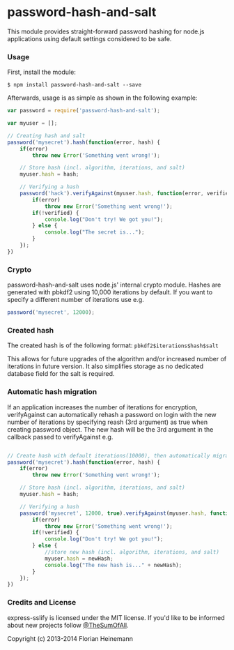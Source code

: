 password-hash-and-salt
======================

This module provides straight-forward password hashing for node.js applications using default settings considered to be safe.

### Usage

First, install the module:

`$ npm install password-hash-and-salt --save`

Afterwards, usage is as simple as shown in the following example:
```javascript
var password = require('password-hash-and-salt');

var myuser = [];

// Creating hash and salt
password('mysecret').hash(function(error, hash) {
	if(error)
		throw new Error('Something went wrong!');

	// Store hash (incl. algorithm, iterations, and salt)
	myuser.hash = hash;

	// Verifying a hash
	password('hack').verifyAgainst(myuser.hash, function(error, verified) {
		if(error)
			throw new Error('Something went wrong!');
		if(!verified) {
			console.log("Don't try! We got you!");
		} else {
			console.log("The secret is...");
		}
	});
})

```

### Crypto
password-hash-and-salt uses node.js' internal crypto module. Hashes are generated with pbkdf2 using 10,000 iterations by default.  If you want to specify a different number of iterations use e.g.

```javascript
password('mysecret', 12000);
```


### Created hash
The created hash is of the following format:
`pbkdf2$iterations$hash$salt`

This allows for future upgrades of the algorithm and/or increased number of iterations in future version. It also simplifies storage as no dedicated database field for the salt is required.

### Automatic hash migration

If an application increases the number of iterations for encryption, verifyAgainst can automatically rehash a password on login with the new number of iterations by specifying reash (3rd argument) as true when creating password object.  The new hash will be the 3rd argument in the callback passed to verifyAgainst e.g.

```javascript

// Create hash with default iterations(10000), then automatically migrate to stronger version(12000)
password('mysecret').hash(function(error, hash) {
	if(error)
		throw new Error('Something went wrong!');

	// Store hash (incl. algorithm, iterations, and salt)
	myuser.hash = hash;

	// Verifying a hash
	password('mysecret', 12000, true).verifyAgainst(myuser.hash, function(error, verified, newHash) {
		if(error)
			throw new Error('Something went wrong!');
		if(!verified) {
			console.log("Don't try! We got you!");
		} else {
			//store new hash (incl. algorithm, iterations, and salt)
			myuser.hash = newHash;
			console.log("The new hash is..." + newHash);
		}
	});
})

```

### Credits and License
express-sslify is licensed under the MIT license. If you'd like to be informed about new projects follow   [@TheSumOfAll](http://twitter.com/TheSumOfAll/).

Copyright (c) 2013-2014 Florian Heinemann
